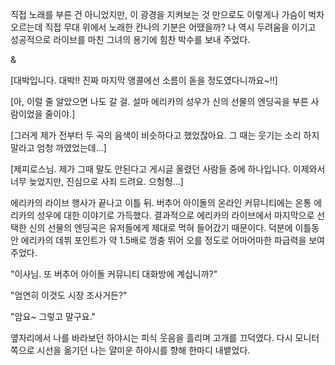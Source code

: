 직접 노래를 부른 건 아니었지만, 이 광경을 지켜보는 것 만으로도 이렇게나 가슴이 벅차오르는데 직접 무대 위에서 노래한 칸나의 기분은 어땠을까? 
나 역시 두려움을 이기고 성공적으로 라이브를 마친 그녀의 용기에 힘찬 박수를 보내 주었다. 

& 

[대박입니다. 대박!! 진짜 마지막 앵콜에선 소름이 돋을 정도였다니까요~!!] 

[아, 이럴 줄 알았으면 나도 갈 걸. 설마 에리카의 성우가 신의 선물의 엔딩곡을 부른 사람이었을 줄이야.] 

[그러게 제가 전부터 두 곡의 음색이 비슷하다고 했었잖아요. 그 때는 웃기는 소리 하지 말라고 엄청 까였었는데...] 

[제피로스님. 제가 그때 말도 안된다고 게시글 올렸던 사람들 중에 하나입니다. 이제와서 너무 늦었지만, 진심으로 사죄 드려요. 으헝헝...] 

에리카의 라이브 행사가 끝나고 이틀 뒤. 
버추어 아이돌의 온라인 커뮤니티에는 온통 에리카의 성우에 대한 이야기로 가득했다. 
결과적으로 에리카의 라이브에서 마지막으로 선택한 신의 선물의 엔딩곡은 유저들에게 제대로 먹혀 들어갔기 때문이다. 
덕분에 이틀동안 에리카의 데뷔 포인트가 약 1.5배로 껑충 뛰어 오를 정도로 어마어마한 파급력을 보여주었다. 

"이사님. 또 버추어 아이돌 커뮤니티 대화방에 계십니까?" 

"엄연히 이것도 시장 조사거든?" 

"암요~ 그렇고 말구요." 

옆자리에서 나를 바라보던 하야시는 피식 웃음을 흘리며 고개를 끄덕였다. 
다시 모니터 쪽으로 시선을 옮기던 나는 얄미운 하야시를 향해 한마디 내뱉었다. 